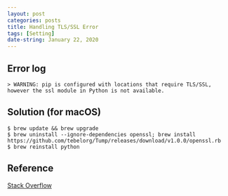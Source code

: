 ```yaml
---
layout: post
categories: posts
title: Handling TLS/SSL Error
tags: [Setting]
date-string: January 22, 2020
---
```


## Error log

``` shell
> WARNING: pip is configured with locations that require TLS/SSL, however the ssl module in Python is not available.
```

## Solution (for macOS)

``` shell
$ brew update && brew upgrade
$ brew uninstall --ignore-dependencies openssl; brew install https://github.com/tebelorg/Tump/releases/download/v1.0.0/openssl.rb
$ brew reinstall python
```

## Reference
<a href="https://stackoverflow.com/questions/45954528/pip-is-configured-with-locations-that-require-tls-ssl-however-the-ssl-module-in">Stack Overflow</a>
